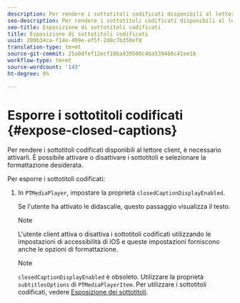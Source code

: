 ```yaml
---
description: Per rendere i sottotitoli codificati disponibili al lettore client, è necessario attivarli. È possibile attivare o disattivare i sottotitoli e selezionare la formattazione desiderata.
seo-description: Per rendere i sottotitoli codificati disponibili al lettore client, è necessario attivarli. È possibile attivare o disattivare i sottotitoli e selezionare la formattazione desiderata.
seo-title: Esposizione di sottotitoli codificati
title: Esposizione di sottotitoli codificati
uuid: 209b34ca-f14e-499e-af5f-2d8c7b359ef8
translation-type: tm+mt
source-git-commit: 25a0dfef12ecf10ba939500c4ba539468c41ee1b
workflow-type: tm+mt
source-wordcount: '143'
ht-degree: 0%

---
```



# Esporre i sottotitoli codificati {#expose-closed-captions}

Per rendere i sottotitoli codificati disponibili al lettore client, è necessario attivarli. È possibile attivare o disattivare i sottotitoli e selezionare la formattazione desiderata.

Per esporre i sottotitoli codificati:

1. In `PTMediaPlayer`, impostare la proprietà `closedCaptionDisplayEnabled`.

   Se l&#39;utente ha attivato le didascalie, questo passaggio visualizza il testo.

   >[!NOTE]
   >
   >L&#39;utente client attiva o disattiva i sottotitoli codificati utilizzando le impostazioni di accessibilità di iOS e queste impostazioni forniscono anche le opzioni di formattazione.

   >[!NOTE]
   >
   >`closedCaptionDisplayEnabled` è obsoleto. Utilizzare la proprietà `subtitlesOptions` di `PTMediaPlayerItem`. Per utilizzare i sottotitoli codificati, vedere [Esposizione dei sottotitoli](../../tvsdk-1.4-for-ios/c-psdk-ios-1.4-closed-captioning-and-subtitles-ios/t-psdk-ios-1.4-subtitles-exposing-ios.md).